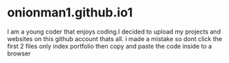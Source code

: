 # onionman1.github.io1
I am a young coder that enjoys coding.I decided to upload my projects and websites on this github account thats all.
i made a mistake so dont click the first 2 files only index portfolio then copy and paste the code inside to a browser
